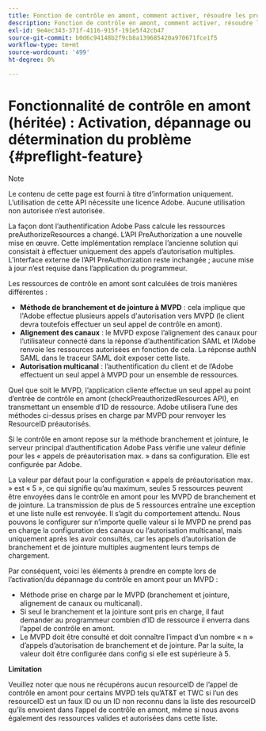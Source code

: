 ```yaml
---
title: Fonction de contrôle en amont, comment activer, résoudre les problèmes ou déterminer le problème
description: Fonction de contrôle en amont, comment activer, résoudre les problèmes ou déterminer le problème
exl-id: 9e4ec343-371f-4116-915f-191e5f42cb47
source-git-commit: b0d6c94148b2f9cb8a139685420a970671fce1f5
workflow-type: tm+mt
source-wordcount: '499'
ht-degree: 0%

---
```


# Fonctionnalité de contrôle en amont (héritée) : Activation, dépannage ou détermination du problème {#preflight-feature}

>[!NOTE]
>
>Le contenu de cette page est fourni à titre d’information uniquement. L’utilisation de cette API nécessite une licence Adobe. Aucune utilisation non autorisée n’est autorisée.

La façon dont l’authentification Adobe Pass calcule les ressources preAuthorizeResources a changé. L’API PreAuthorization a une nouvelle mise en œuvre. Cette implémentation remplace l’ancienne solution qui consistait à effectuer uniquement des appels d’autorisation multiples.
L’interface externe de l’API PreAuthorization reste inchangée ; aucune mise à jour n’est requise dans l’application du programmeur.

Les ressources de contrôle en amont sont calculées de trois manières différentes :

* **Méthode de branchement et de jointure à MVPD** : cela implique que l&#39;Adobe effectue plusieurs appels d&#39;autorisation vers MVPD (le client devra toutefois effectuer un seul appel de contrôle en amont).
* **Alignement des canaux** : le MVPD expose l’alignement des canaux pour l’utilisateur connecté dans la réponse d’authentification SAML et l’Adobe renvoie les ressources autorisées en fonction de cela. La réponse authN SAML dans le traceur SAML doit exposer cette liste.
* **Autorisation multicanal** : l’authentification du client et de l’Adobe effectuent un seul appel à MVPD pour un ensemble de ressources.

Quel que soit le MVPD, l’application cliente effectue un seul appel au point d’entrée de contrôle en amont (checkPreauthorizedResources API), en transmettant un ensemble d’ID de ressource. Adobe utilisera l’une des méthodes ci-dessus prises en charge par MVPD pour renvoyer les ResourceID préautorisés.

Si le contrôle en amont repose sur la méthode branchement et jointure, le serveur principal d’authentification Adobe Pass vérifie une valeur définie pour les « appels de préautorisation max. » dans sa configuration. Elle est configurée par Adobe.

La valeur par défaut pour la configuration « appels de préautorisation max. » est « 5 », ce qui signifie qu’au maximum, seules 5 ressources peuvent être envoyées dans le contrôle en amont pour les MVPD de branchement et de jointure. La transmission de plus de 5 ressources entraîne une exception et une liste nulle est renvoyée. Il s’agit du comportement attendu. Nous pouvons le configurer sur n’importe quelle valeur si le MVPD ne prend pas en charge la configuration des canaux ou l’autorisation multicanal, mais uniquement après les avoir consultés, car les appels d’autorisation de branchement et de jointure multiples augmentent leurs temps de chargement.

Par conséquent, voici les éléments à prendre en compte lors de l’activation/du dépannage du contrôle en amont pour un MVPD :

* Méthode prise en charge par le MVPD (branchement et jointure, alignement de canaux ou multicanal).
* Si seul le branchement et la jointure sont pris en charge, il faut demander au programmeur combien d’ID de ressource il enverra dans l’appel de contrôle en amont.
* Le MVPD doit être consulté et doit connaître l’impact d’un nombre « n » d’appels d’autorisation de branchement et de jointure. Par la suite, la valeur doit être configurée dans config si elle est supérieure à 5.

**Limitation**

Veuillez noter que nous ne récupérons aucun resourceID de l’appel de contrôle en amont pour certains MVPD tels qu’AT&amp;T et TWC si l’un des resourceID est un faux ID ou un ID non reconnu dans la liste des resourceID qu’ils envoient dans l’appel de contrôle en amont, même si nous avons également des ressources valides et autorisées dans cette liste.
